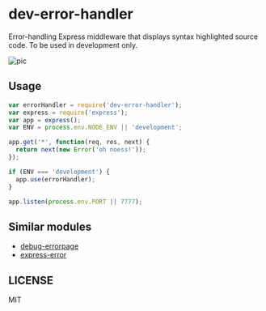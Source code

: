 # dev-error-handler

Error-handling Express middleware that displays syntax highlighted source code.
To be used in development only.

![pic](https://i.cloudup.com/R-TuJQXGkE-1200x1200.jpeg)

## Usage

```js
var errorHandler = require('dev-error-handler');
var express = require('express');
var app = express();
var ENV = process.env.NODE_ENV || 'development';

app.get('*', function(req, res, next) {
  return next(new Error('oh noess!'));
});

if (ENV === 'development') {
  app.use(errorHandler);
}

app.listen(process.env.PORT || 7777);
```

## Similar modules

- [debug-errorpage](https://github.com/nzakas/debug-errorpage)
- [express-error](https://github.com/barc/express-error)

## LICENSE

MIT

